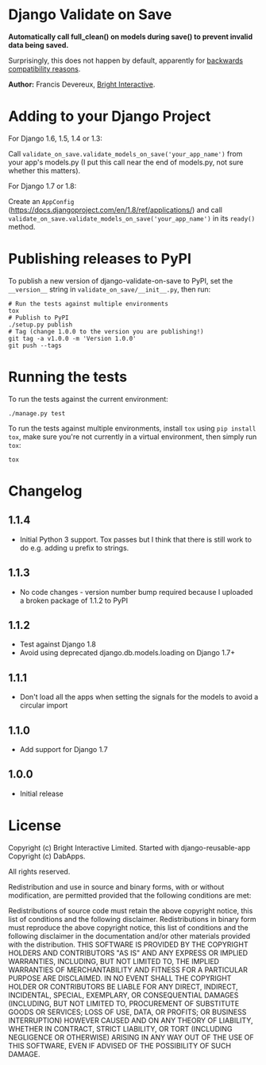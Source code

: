 Django Validate on Save
=======================

**Automatically call full_clean() on models during save() to prevent invalid data being saved.**

Surprisingly, this does not happen by default, apparently for
[backwards compatibility reasons][2].
    
**Author:** Francis Devereux, [Bright Interactive][1].

Adding to your Django Project
=============================

For Django 1.6, 1.5, 1.4 or 1.3:

Call `validate_on_save.validate_models_on_save('your_app_name')` from your
app's models.py (I put this call near the end of models.py, not sure whether
this matters).

For Django 1.7 or 1.8:

Create an `AppConfig` (https://docs.djangoproject.com/en/1.8/ref/applications/) and call `validate_on_save.validate_models_on_save('your_app_name')` in its `ready()` method.

Publishing releases to PyPI
===========================

To publish a new version of django-validate-on-save to PyPI, set the
`__version__` string in `validate_on_save/__init__.py`, then run:

    # Run the tests against multiple environments
    tox
	# Publish to PyPI
    ./setup.py publish
	# Tag (change 1.0.0 to the version you are publishing!)
	git tag -a v1.0.0 -m 'Version 1.0.0'
	git push --tags


Running the tests
=================

To run the tests against the current environment:

    ./manage.py test

To run the tests against multiple environments, install `tox` using
`pip install tox`, make sure you're not currently in a virtual environment,
then simply run `tox`:

    tox

Changelog
=========

1.1.4
-----
* Initial Python 3 support. Tox passes but I think that there is still work to do e.g. adding u prefix to strings.

1.1.3
-----
* No code changes - version number bump required because I uploaded a broken package of 1.1.2 to PyPI

1.1.2
-----
* Test against Django 1.8
* Avoid using deprecated django.db.models.loading on Django 1.7+

1.1.1
-----
* Don't load all the apps when setting the signals for the models to avoid a circular import

1.1.0
-----

* Add support for Django 1.7

1.0.0
-----

* Initial release

License
=======

Copyright (c) Bright Interactive Limited.
Started with django-reusable-app Copyright (c) DabApps.

All rights reserved.

Redistribution and use in source and binary forms, with or without 
modification, are permitted provided that the following conditions are met:

Redistributions of source code must retain the above copyright notice, this 
list of conditions and the following disclaimer.
Redistributions in binary form must reproduce the above copyright notice, this 
list of conditions and the following disclaimer in the documentation and/or 
other materials provided with the distribution.
THIS SOFTWARE IS PROVIDED BY THE COPYRIGHT HOLDERS AND CONTRIBUTORS "AS IS" AND 
ANY EXPRESS OR IMPLIED WARRANTIES, INCLUDING, BUT NOT LIMITED TO, THE IMPLIED 
WARRANTIES OF MERCHANTABILITY AND FITNESS FOR A PARTICULAR PURPOSE ARE 
DISCLAIMED. IN NO EVENT SHALL THE COPYRIGHT HOLDER OR CONTRIBUTORS BE LIABLE 
FOR ANY DIRECT, INDIRECT, INCIDENTAL, SPECIAL, EXEMPLARY, OR CONSEQUENTIAL 
DAMAGES (INCLUDING, BUT NOT LIMITED TO, PROCUREMENT OF SUBSTITUTE GOODS OR 
SERVICES; LOSS OF USE, DATA, OR PROFITS; OR BUSINESS INTERRUPTION) HOWEVER 
CAUSED AND ON ANY THEORY OF LIABILITY, WHETHER IN CONTRACT, STRICT LIABILITY, 
OR TORT (INCLUDING NEGLIGENCE OR OTHERWISE) ARISING IN ANY WAY OUT OF THE USE 
OF THIS SOFTWARE, EVEN IF ADVISED OF THE POSSIBILITY OF SUCH DAMAGE.

[1]: http://www.bright-interactive.com/
[2]: http://stackoverflow.com/questions/4441539/why-doesnt-djangos-model-save-call-full-clean
